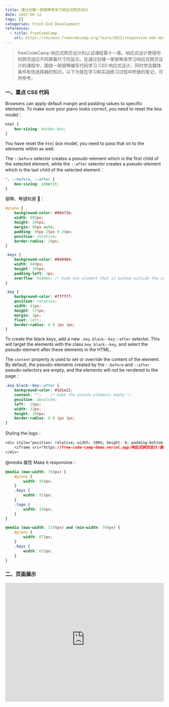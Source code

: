 ```yaml
---
title: 通过创建一架钢琴来学习响应式网页设计
date: 2022-06-12
tags: []
categories: Front-End Development
references: 
  - title: freeCodeCamp
    url: https://chinese.freecodecamp.org/learn/2022/responsive-web-design
---
```


> freeCodeCamp 响应式网页设计的认证课程第十一章。响应式设计使得你的网页适应不同屏幕尺寸的显示。在通过创建一架钢琴来学习响应式网页设计的课程中，围绕一架钢琴编写代码学习 CSS 响应式设计，同时学会媒体条件和伪选择器的知识。以下为我在学习和实战练习过程中所做的笔记，可供参考。

<!--more-->

### 一、重点 CSS 代码

Browsers can apply default margin and padding values to specific elements. To make sure your piano looks correct, you need to reset the box model：

```CSS
html {
    box-sizing: border-box;
}
```

You have reset the `html` box model, you need to pass that on to the elements within as well.

The `::before` selector creates a pseudo-element which is the first child of the selected element, while the `::after` selector creates a pseudo-element which is the last child of the selected element：

```css
*, ::before, ::after {
  	box-sizing: inherit;
}
```

钢琴、琴键轮廓 🎹：

```CSS
#piano {
    background-color: #00471b;
    width: 992px;
    height: 290px;
    margin: 80px auto;
    padding: 90px 20px 0 20px;
    position: relative;
    border-radius: 10px;
}

.keys {
    background-color: #040404;
    width: 949px;
    height: 180px;
    padding-left: 2px;
    overflow: hidden; /* hide any element that is pushed outside the set width value of .keys */
}

.key {
    background-color: #ffffff;
    position: relative;
    width: 41px;
    height: 175px;
    margin: 2px;
    float: left;
    border-radius: 0 0 3px 3px;
}
```

To create the black keys, add a new `.key.black--key::after` selector. This will target the elements with the class `key black--key`, and select the pseudo-element after these elements in the HTML.

The `content` property is used to set or override the content of the element. By default, the pseudo-elements created by the `::before` and `::after` pseudo-selectors are empty, and the elements will not be rendered to the page：

```CSS
.key.black--key::after {
    background-color: #1d1e22;
    content: "";    /* make the pseudo-elements empty */
    position: absolute;
    left: -18px;
    width: 32px;
    height: 100px;
    border-radius: 0 0 3px 3px;
}
```

Styling the logo：

```CSS
<div style="position: relative; width: 100%; height: 0; padding-bottom: 75%;">
    <iframe src="https://free-code-camp-demo.vercel.app/响应式网页设计/通过创作罗斯科绘画学习CSS盒子模型/index.html" border="0" frameborder="no" framespacing="0" allowfullscreen="true" style="position: absolute; width: 100%; height: 100%; left: 0; top: 0;"></iframe>
</div>
```

@media 属性 Make it responsive：

```CSS
@media (max-width: 768px) {
    #piano {
        width: 358px;
    }
    .keys {
        width: 318px;
    }
    .logo {
        width: 150px;
    }
}

@media (max-width: 1199px) and (min-width: 769px) {
    #piano {
        width: 675px;
    }
    .keys {
        width: 633px;
    }
}
```

### 二、页面展示

<div style="position: relative; width: 100%; height: 0; padding-bottom: 75%;">
    <iframe src="https://free-code-camp-demo.vercel.app/响应式网页设计/通过创建一架钢琴来学习响应式网页设计/index.html" border="0" frameborder="no" framespacing="0" allowfullscreen="true" style="position: absolute; width: 100%; height: 100%; left: 0; top: 0;"></iframe>
</div>
